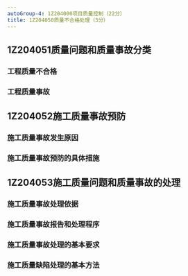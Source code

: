 ```yaml
---
autoGroup-4: 1Z204000项目质量控制（22分）
title: 1Z204050质量不合格处理（3分）
---
```

## 1Z204051质量问题和质量事故分类
### 工程质量不合格

### 工程质量事故

## 1Z204052施工质量事故预防
### 施工质量事故发生原因
### 施工质量事故预防的具体措施

## 1Z204053施工质量问题和质量事故的处理
### 施工质量事故处理依据
### 施工质量事故报告和处理程序
### 施工质量事故处理的基本要求
### 施工质量缺陷处理的基本方法